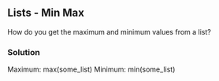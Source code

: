 ## Lists - Min Max

How do you get the maximum and minimum values from a list?

### Solution

Maximum: max(some_list)
Minimum: min(some_list)
